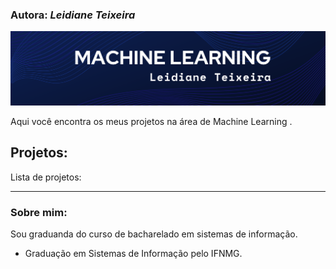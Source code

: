 ### Autora: *Leidiane Teixeira*

<p align="center">
  <img src="capa .png" >
</p>

Aqui você encontra os  meus projetos na área de Machine Learning .

## Projetos:
Lista de projetos:


---

### Sobre mim:

Sou graduanda do curso de bacharelado em sistemas de informação.

* Graduação em Sistemas de Informação pelo IFNMG.
